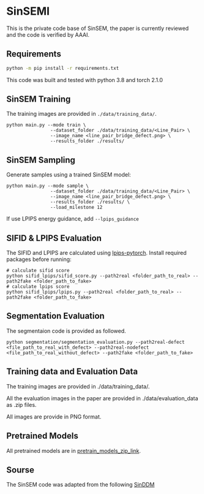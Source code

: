 # SinSEMI
This is the private code base of SinSEM, the paper is currently reviewed and the code is verified by AAAI.
## Requirements
```bash
python -m pip install -r requirements.txt
```
This code was built and tested with python 3.8 and torch 2.1.0
## SinSEM Training
The training images are provided in `./data/training_data/`.
```
python main.py --mode train \
                --dataset_folder ./data/training_data/<Line_Pair> \ 
                --image_name <line_pair_bridge_defect.png> \
                --results_folder ./results/ 
```

## SinSEM Sampling
Generate samples using a trained SinSEM model:
```
python main.py --mode sample \ 
                --dataset_folder ./data/training_data/<Line_Pair> \
                --image_name <line_pair_bridge_defect.png> \
                --results_folder ./results/ \ 
                --load_milestone 12
```
If use LPIPS energy guidance, add `--lpips_guidance`
## SIFID & LPIPS Evaluation
The SIFID and LPIPS are calculated using [lpips-pytorch](https://github.com/S-aiueo32/lpips-pytorch). Install required packages before running:
```
# calculate sifid score
python sifid_lpips/sifid_score.py --path2real <folder_path_to_real> --path2fake <folder_path_to_fake>
# calculate lpips score
python sifid_lpips/lpips.py --path2real <folder_path_to_real> --path2fake <folder_path_to_fake>
```
## Segmentation Evaluation 
The segmentaion code is provided as followed.
```
python segmentation/segmentation_evaluation.py --path2real-defect <file_path_to_real_with_defect> --path2real-nodefect <file_path_to_real_without_defect> --path2fake <folder_path_to_fake>
```
## Training data and Evaluation Data
The training images are provided in ./data/training_data/.

All the evaluation images in the paper are provided in ./data/evaluation_data as .zip files. 

All images are provide in PNG format.
## Pretrained Models
All pretrained models are in [pretrain_models_zip_link](https://drive.google.com/file/d/1yc61rHriBnlwb2Ctjii5zjq6WQ0N2dJP/view?usp=drive_link).
## Sourse
The SinSEM code was adapted from the following [SinDDM](https://github.com/fallenshock/SinDDM)